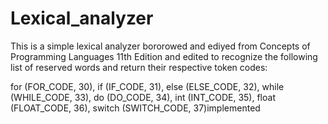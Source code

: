 # Lexical_analyzer
This is a simple lexical analyzer bororowed and ediyed from Concepts of Programming Languages 11th Edition and edited to recognize the following list of reserved words and return their respective token codes:

for (FOR_CODE, 30),
if (IF_CODE, 31), 
else (ELSE_CODE, 32),
while (WHILE_CODE, 33), 
do (DO_CODE, 34), 
int (INT_CODE, 35),
float (FLOAT_CODE, 36),
switch (SWITCH_CODE, 37)implemented  
